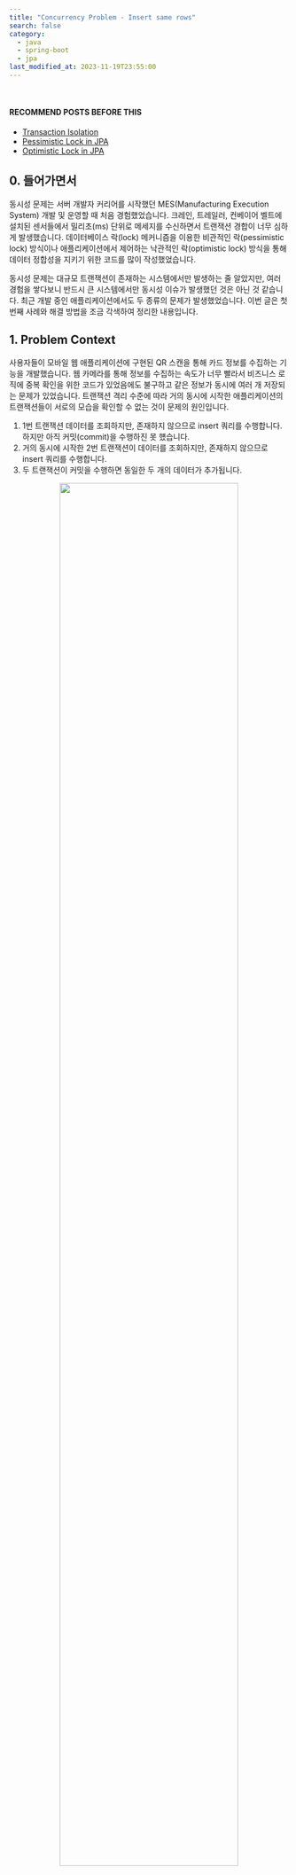 ```yaml
---
title: "Concurrency Problem - Insert same rows"
search: false
category:
  - java
  - spring-boot
  - jpa
last_modified_at: 2023-11-19T23:55:00
---
```


<br/>

#### RECOMMEND POSTS BEFORE THIS

- [Transaction Isolation][transcation-isolation-link]
- [Pessimistic Lock in JPA][jpa-pessimitic-lock-link]
- [Optimistic Lock in JPA][jpa-optimistic-lock-link]

## 0. 들어가면서

동시성 문제는 서버 개발자 커리어를 시작했던 MES(Manufacturing Execution System) 개발 및 운영할 때 처음 경험했었습니다. 크레인, 트레일러, 컨베이어 벨트에 설치된 센서들에서 밀리초(ms) 단위로 메세지를 수신하면서 트랜잭션 경합이 너무 심하게 발생했습니다. 데이터베이스 락(lock) 메커니즘을 이용한 비관적인 락(pessimistic lock) 방식이나 애플리케이션에서 제어하는 낙관적인 락(optimistic lock) 방식을 통해 데이터 정합성을 지키기 위한 코드를 많이 작성했었습니다. 

동시성 문제는 대규모 트랜잭션이 존재하는 시스템에서만 발생하는 줄 알았지만, 여러 경험을 쌓다보니 반드시 큰 시스템에서만 동시성 이슈가 발생했던 것은 아닌 것 같습니다. 최근 개발 중인 애플리케이션에서도 두 종류의 문제가 발생했었습니다. 이번 글은 첫번째 사례와 해결 방법을 조금 각색하여 정리한 내용입니다. 

## 1. Problem Context

사용자들이 모바일 웹 애플리케이션에 구현된 QR 스캔을 통해 카드 정보를 수집하는 기능을 개발했습니다. 웹 카메라를 통해 정보를 수집하는 속도가 너무 빨라서 비즈니스 로직에 중복 확인을 위한 코드가 있었음에도 불구하고 같은 정보가 동시에 여러 개 저장되는 문제가 있었습니다.  트랜잭션 격리 수준에 따라 거의 동시에 시작한 애플리케이션의 트랜잭션들이 서로의 모습을 확인할 수 없는 것이 문제의 원인입니다. 

1. 1번 트랜잭션 데이터를 조회하지만, 존재하지 않으므로 insert 쿼리를 수행합니다. 하지만 아직 커밋(commit)을 수행하진 못 헀습니다.
1. 거의 동시에 시작한 2번 트랜잭션이 데이터를 조회하지만, 존재하지 않으므로 insert 쿼리를 수행합니다. 
1. 두 트랜잭션이 커밋을 수행하면 동일한 두 개의 데이터가 추가됩니다.

<p align="center">
    <img src="/images/concurrency-problem-insert-same-rows-01.png" width="80%" class="image__border">
</p>

## 2. Solve the problem

수집 정보는 시퀀스(sequence)를 기본 키(PK, primary key)로 사용했기 때문에 처음 데이터가 생성될 때 트랜잭션 경합으로 인해 발생하는 동시성 문제를 비관적인 락이나 낙관적인 락 방식으로 제어하기 어려웠습니다. 

```java
package action.in.blog.domain;

import jakarta.persistence.Entity;
import jakarta.persistence.GeneratedValue;
import jakarta.persistence.GenerationType;
import jakarta.persistence.Id;

@Entity
public class CollectEntity {

    @Id
    @GeneratedValue(strategy = GenerationType.IDENTITY)
    private long id;
    private String userId;
    private String cardId;

    public CollectEntity() {
    }

    public CollectEntity(String userId, String cardId) {
        this.userId = userId;
        this.cardId = cardId;
    }
}
```

락을 사용하기보단 테이블에 제약 조건(constraint)을 추가하는 방법을 통해 문제를 해결했습니다.

- 사용자 아이디와 카드 아이디 조합을 유니크 키(unique key)로 만들어 중복 insert 쿼리 동작을 실패시킨다.
- 중복 데이터 추가에 대한 예외(exception)를 던지고 클라이언트와의 프로토콜을 전역 예외 핸들러(exception handler)에 정의한다.

### 2.1. CollectEntity Class

@Table 애너테이션을 통해 유니크 키 제약 조건을 명시합니다. 개발, 스테이지, 운영 환경 데이터베이스에 테이블이 존재했기 때문에 제약 조건 추가는 DDL(Data Definition Language)을 통해 직접 변경하였습니다.

- cardId, userId 컬럼을 조합하여 유니크 키를 생성합니다.

```java
package action.in.blog.domain;

import jakarta.persistence.*;

@Entity
@Table(uniqueConstraints = {@UniqueConstraint(columnNames = {"cardId", "userId"})})
public class CollectEntity {

    @Id
    @GeneratedValue(strategy = GenerationType.IDENTITY)
    private long id;
    private String userId;
    private String cardId;

    public CollectEntity() {
    }

    public CollectEntity(String userId, String cardId) {
        this.userId = userId;
        this.cardId = cardId;
    }
}
```

### 2.2. CardService Class

- 중복하는 데이터가 존재하는 경우 DuplicatedCollectException 예외를 던진다.
- save 메소드를 실행할 때 유니크 키 제약 조건으로 인해 실패하는 경우도 동일하게 DuplicatedCollectException 예외를 던진다.

```java
package action.in.blog.service;

import action.in.blog.domain.CollectEntity;
import action.in.blog.exception.DuplicatedCollectException;
import action.in.blog.repository.CollectRepository;
import org.springframework.stereotype.Service;
import org.springframework.transaction.annotation.Transactional;

@Service
public class DefaultCollectService implements CollectService {

    private final CollectRepository collectRepository;

    public DefaultCollectService(CollectRepository collectRepository) {
        this.collectRepository = collectRepository;
    }

    @Transactional
    @Override
    public void collect(String userId, String cardId) {
        var exists = collectRepository.existsByUserIdAndCardId(userId, cardId);
        if (exists) {
            throw new DuplicatedCollectException();
        }
        try {
            collectRepository.save(new CollectEntity(userId, cardId));
        } catch (Exception e) {
            throw new DuplicatedCollectException();
        }
    }
}
```

##### Test Code

트랜잭션 경합으로 인한 DuplicatedCollectException 예외를 재현하기 위해 CompletableFuture 클래스를 사용해 비동기 처리를 수행합니다. 

- 테스트 스레드에서 collect 메소드를 수행합니다.
- CompletableFuture 스레드에서 collect 메소드를 수행합니다.
    - join 메소드를 통해 해당 스레드가 끝나길 기다립니다.
    - 비동기 처리 내부에서 예외가 발생하면 CompletionException 예외로 묶여 전달됩니다.
    - CompletionException 예외의 원인을 다시 던집니다.
- 다음과 같은 케이스를 모두 커버합니다.
    - 중복 확인으로 DuplicatedCollectException 예외가 발생하는 경우
    - 유니크 키 제약 조건으로 인해 DuplicatedCollectException 예외가 발생하는 경우
    - 테스트 스레드에서 DuplicatedCollectException 예외가 발생하는 경우
    - CompletableFuture 스레드에서 DuplicatedCollectException 예외가 발생하는 경우

```java
package action.in.blog.service;

import action.in.blog.exception.DuplicatedCollectException;
import action.in.blog.repository.CollectRepository;
import org.junit.jupiter.api.BeforeEach;
import org.junit.jupiter.api.Test;
import org.springframework.beans.factory.annotation.Autowired;
import org.springframework.boot.test.autoconfigure.orm.jpa.DataJpaTest;

import java.util.concurrent.CompletableFuture;
import java.util.concurrent.CompletionException;

import static org.junit.jupiter.api.Assertions.assertThrows;

@DataJpaTest
class DefaultCollectServiceTest {

    @Autowired
    CollectRepository collectRepository;
    CollectService sut;

    @BeforeEach
    void setUp() {
        sut = new DefaultCollectService(collectRepository);
    }

    @Test
    void throwDuplicatedCollectException() {

        assertThrows(DuplicatedCollectException.class, () -> {
            sut.collect("junhyunny", "card-01");
            try {
                CompletableFuture
                        .runAsync(() -> sut.collect("junhyunny", "card-01"))
                        .join();
            } catch (CompletionException e) {
                throw e.getCause();
            }
        });
    }
}
```

### 2.3. GlobalExceptionHandler Class

DuplicatedCollectException 예외를 처리할 핸들러를 정의합니다. 프론트엔드와 프로토콜을 정의합니다. 이번 글에선 600 상태 코드와 예외 메세지를 전달합니다. 

```java
package action.in.blog.handler;

import action.in.blog.exception.DuplicatedCollectException;
import org.springframework.http.ResponseEntity;
import org.springframework.web.bind.annotation.ControllerAdvice;
import org.springframework.web.bind.annotation.ExceptionHandler;

@ControllerAdvice
public class GlobalExceptionHandler {

    @ExceptionHandler(value = DuplicatedCollectException.class)
    public ResponseEntity<String> duplicatedCollectException(DuplicatedCollectException exception) {
        return ResponseEntity.status(600)
                .body(exception.getMessage());
    }
}
```

##### Test Code

@WebMvcTest 애너테이션을 사용합니다. 컨트롤러를 지정하여 테스트 컨텍스트 스코프를 최소화합니다.

- CollectService 스프링 빈(bean)을 @MockBean 애너테이션을 통해 주입받습니다.
    - collect 메소드 호출 시 DuplicatedCollectException 예외를 던지는 스텁(stub)으로 만듭니다.
- `/api/cards/A-01` 경로 호출 시 전역 예외 핸들러에서 정의한 상태 코드와 에러 메세지를 응답 받는지 확인합니다.

```java
package action.in.blog.handler;

import action.in.blog.controller.CollectController;
import action.in.blog.exception.DuplicatedCollectException;
import action.in.blog.service.CollectService;
import org.junit.jupiter.api.Test;
import org.springframework.beans.factory.annotation.Autowired;
import org.springframework.boot.test.autoconfigure.web.servlet.WebMvcTest;
import org.springframework.boot.test.mock.mockito.MockBean;
import org.springframework.test.web.servlet.MockMvc;

import static org.mockito.ArgumentMatchers.any;
import static org.mockito.Mockito.doThrow;
import static org.springframework.test.web.servlet.request.MockMvcRequestBuilders.post;
import static org.springframework.test.web.servlet.result.MockMvcResultMatchers.content;
import static org.springframework.test.web.servlet.result.MockMvcResultMatchers.status;

@WebMvcTest(controllers = {
        CollectController.class
})
class GlobalExceptionHandlerTest {

    @MockBean
    CollectService collectService;

    @Autowired
    MockMvc sut;

    @Test
    void handleDuplicatedCollectException() throws Exception {

        doThrow(new DuplicatedCollectException())
                .when(collectService)
                .collect(any(), any());


        sut.perform(post("/api/cards/A-01"))
                .andExpect(status().is(600))
                .andExpect(content().string("Already collected card"));
    }
}
```

## 3. Result 

cURL 명령어를 통해 카드 수집 API 경로를 동시에 3회 호출합니다. 원하는 에러 코드와 메세지가 반환되는지 확인합니다. 

- 세 번의 호출 중 하나는 200, 나머지는 600 상태 코드를 응답 받습니다.
- `Already collected card` 예외 메세지를 응답 받습니다. 

```
$ curl -X POST -v http://localhost:8080/api/cards/card-01 &\
  curl -X POST -v http://localhost:8080/api/cards/card-01 &\
  curl -X POST -v http://localhost:8080/api/cards/card-01

[1] 98592
[2] 98593
*   Trying 127.0.0.1:8080...
*   Trying 127.0.0.1:8080...
*   Trying 127.0.0.1:8080...
* Connected to localhost (127.0.0.1) port 8080 (#0)
* Connected to localhost (127.0.0.1) port 8080 (#0)
> POST /api/cards/card-01 HTTP/1.1
> Host: localhost:8080
* > Connected to localhost (127.0.0.1) port 8080 (#0)
> POST /api/cards/card-01 HTTP/1.1
User-Agent: curl/8.1.2
> Accept: */*
> 
> Host: localhost:8080
> User-Agent: curl/8.1.2
> Accept: */*
> 
> POST /api/cards/card-01 HTTP/1.1
> Host: localhost:8080
> User-Agent: curl/8.1.2
> Accept: */*
> 
< HTTP/1.1 600 
< Content-Type: text/plain;charset=UTF-8
< Content-Length: 22
< HTTP/1.1 600 
< Content-Type: text/plain;charset=UTF-8
< Content-Length: 22
< Date: Sun, 19 Nov 2023 04:05:58 GMT
< 
< Date: Sun, 19 Nov 2023 04:05:58 GMT
* Connection #0 to host localhost left intact
< 
Already collected card* Connection #0 to host localhost left intact
Already collected card< HTTP/1.1 200 
< Content-Length: 0
< Date: Sun, 19 Nov 2023 04:05:58 GMT
< 
* Connection #0 to host localhost left intact
[2]  + 98593 done       curl -X POST -v http://localhost:8080/api/cards/card-01
[1]  + 98592 done       curl -X POST -v http://localhost:8080/api/cards/card-01    
```

데이터베이스를 확인하면 정상적으로 하나의 로우만 추가된 것을 확인할 수 있습니다. 

<p align="center">
    <img src="/images/concurrency-problem-insert-same-rows-02.png" width="80%" class="image__border">
</p>

## CLOSING

엔티티의 유니크 키 제약 조건 없이 cURL 명령어를 동시에 실행하면 엔티티가 여러 개 추가되는 것을 확인할 수 있습니다. 

- 세 번의 호출 모두 200 상태 코드를 응답 받습니다. 

```
$ curl -X POST -v http://localhost:8080/api/cards/card-01 &\
  curl -X POST -v http://localhost:8080/api/cards/card-01 &\
  curl -X POST -v http://localhost:8080/api/cards/card-01

[1] 98734
[2] 98735
*   Trying 127.0.0.1:8080...
*   Trying 127.0.0.1:8080...
* Connected to localhost (127.0.0.1) port 8080 (#0)
*   Trying 127.0.0.1:8080...
* Connected to localhost (127.0.0.1) port 8080 (#0)
> > POST /api/cards/card-01 HTTP/1.1
POST /api/cards/card-01 HTTP/1.1
> > Host: localhost:8080
Host: localhost:8080
> > User-Agent: curl/8.1.2
User-Agent: curl/8.1.2
> > Accept: */*
Accept: */*
> > 

* Connected to localhost (127.0.0.1) port 8080 (#0)
> POST /api/cards/card-01 HTTP/1.1
> Host: localhost:8080
> User-Agent: curl/8.1.2
> Accept: */*
> 
< < HTTP/1.1 200 
HTTP/1.1 200 
< < Content-Length: 0
Content-Length: 0
< < Date: Sun, 19 Nov 2023 04:07:26 GMT
< < Date: Sun, 19 Nov 2023 04:07:26 GMT

< 
HTTP/1.1 200 
* Connection #0 to host localhost left intact
< * Content-Length: 0
Connection #0 to host localhost left intact
< Date: Sun, 19 Nov 2023 04:07:26 GMT
< 
* Connection #0 to host localhost left intact
[2]  + 98735 done       curl -X POST -v http://localhost:8080/api/cards/card-01
[1]  + 98734 done       curl -X POST -v http://localhost:8080/api/cards/card-01
```

데이터베이스를 확인하면 세 개의 로우가 모두 추가된 것을 확인할 수 있습니다. 

<p align="center">
    <img src="/images/concurrency-problem-insert-same-rows-03.png" width="80%" class="image__border">
</p>

#### TEST CODE REPOSITORY

- <https://github.com/Junhyunny/blog-in-action/tree/master/2023-11-19-concurrency-problem-insert-same-rows>

#### RECOMMEND NEXT POSTS

- [Concurrency Problem - Update wrong data][concurrency-problem-update-wrong-data-link]

[transcation-isolation-link]: https://junhyunny.github.io/information/transcation-isolation/
[jpa-pessimitic-lock-link]: https://junhyunny.github.io/spring-boot/jpa/junit/jpa-pessimitic-lock/
[jpa-optimistic-lock-link]: https://junhyunny.github.io/spring-boot/jpa/junit/jpa-optimistic-lock/

[concurrency-problem-update-wrong-data-link]: https://junhyunny.github.io/java/spring-boot/jpa/concurrency-problem-update-wrong-data/